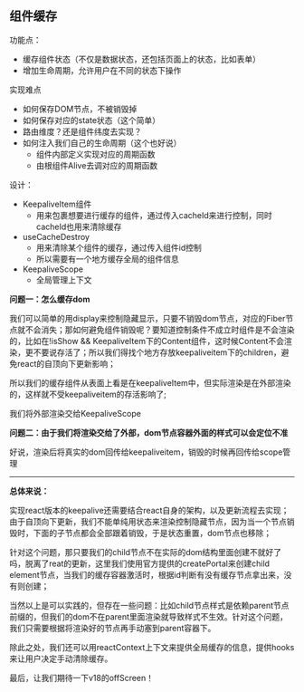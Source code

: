 ## 组件缓存

功能点：
- 缓存组件状态（不仅是数据状态，还包括页面上的状态，比如表单）
- 增加生命周期，允许用户在不同的状态下操作

实现难点
- 如何保存DOM节点，不被销毁掉
- 如何保存对应的state状态（这个简单）
- 路由维度？还是组件纬度去实现？
- 如何注入我们自己的生命周期（这个也好说）
    - 组件内部定义实现对应的周期函数
    - 由根组件Alive去调对应的周期函数


设计：
- KeepaliveItem组件
    - 用来包裹想要进行缓存的组件，通过传入cacheId来进行控制，同时cacheId也用来清除缓存
- useCacheDestroy
    - 用来清除某个组件的缓存，通过传入组件id控制
    - 所以需要有一个地方缓存全局的组件信息
- KeepaliveScope
    - 全局管理上下文

**问题一：怎么缓存dom**

我们可以简单的用display来控制隐藏显示，只要不销毁dom节点，对应的Fiber节点就不会消失；那如何避免组件销毁呢？要知道控制条件不成立时组件是不会渲染的，比如在!isShow &&  KeepaliveItem下的Content组件，这时候Content不会渲染，更不要说存活了；所以我们得找个地方存放keepaliveitem下的children，避免react的自顶向下更新影响；

所以我们的缓存组件从表面上看是在keepaliveItem中，但实际渲染是在外部渲染的，这样就不受keepaliveitem的存活影响了;

我们将外部渲染交给KeepaliveScope

**问题二：由于我们将渲染交给了外部，dom节点容器外面的样式可以会定位不准**
	
好说，渲染后将真实的dom回传给keepaliveitem，销毁的时候再回传给scope管理

---

**总体来说：**

实现react版本的keepalive还需要结合react自身的架构，以及更新流程去实现；由于自顶向下更新，我们不能单纯用状态来渲染控制隐藏节点，因为当一个节点销毁时，下面的子节点都会全部跟着销毁，于是状态重置，dom节点也移除；

针对这个问题，那只要我们的child节点不在实际的dom结构里面创建不就好了吗，脱离了reat的更新，这里我们使用官方提供的createPortal来创建child element节点，当我们的缓存容器激活时，根据id判断有没有缓存节点拿出来，没有则创建；

当然以上是可以实践的，但存在一些问题：比如child节点样式是依赖parent节点前缀的，但我们的dom不在parent里面渲染就导致样式不生效。针对这个问题，我们只需要根据将渲染好的节点再手动塞到parent容器下。

除此之处，我们还可以用reactContext上下文来提供全局缓存的信息，提供hooks来让用户决定手动清除缓存。

最后，让我们期待一下v18的offScreen！
